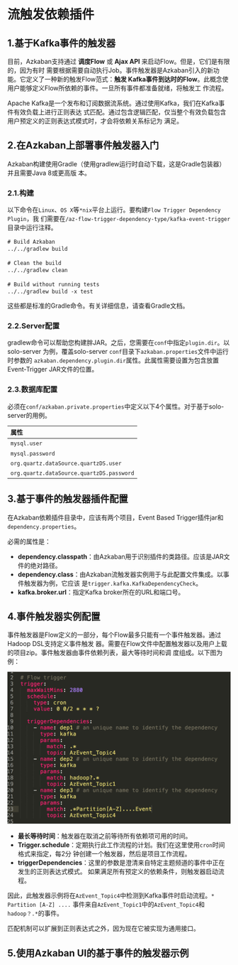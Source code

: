 流触发依赖插件
================================================================================
## 1.基于Kafka事件的触发器
目前，Azkaban支持通过 **调度Flow** 或 **Ajax API** 来启动Flow。但是，它们是有限的，因为有时
需要根据需要自动执行Job。事件触发器是Azkaban引入的新功能。它定义了一种新的触发Flow范式：**触发
Kafka事件到达时的Flow**。此概念使用户能够定义Flow所依赖的事件。一旦所有事件都准备就绪，将触发工
作流程。

Apache Kafka是一个发布和订阅数据流系统。通过使用Kafka，我们在Kafka事件有效负载上进行正则表达
式匹配。通过包含逻辑匹配，仅当整个有效负载包含用户预定义的正则表达式模式时，才会将依赖关系标记为
满足。

## 2.在Azkaban上部署事件触发器入门
Azkaban构建使用Gradle（使用gradlew运行时自动下载，这是Gradle包装器）并且需要Java 8或更高版
本。

### 2.1.构建
以下命令在`Linux`、`OS X`等`*nix`平台上运行。要构建`Flow Trigger Dependency Plugin`，我
们需要在`/az-flow-trigger-dependency-type/kafka-event-trigger`目录中运行注释。
```shell
# Build Azkaban
../../gradlew build

# Clean the build
../../gradlew clean

# Build without running tests
../../gradlew build -x test
```
这些都是标准的Gradle命令。有关详细信息，请查看Gradle文档。

### 2.2.Server配置
gradlew命令可以帮助您构建胖JAR。之后，您需要在`conf`中指定`plugin.dir`。以solo-server
为例，覆盖solo-server `conf`目录下`azkaban.properties`文件中运行时参数的
`azkaban.dependency.plugin.dir`属性。此属性需要设置为包含放置Event-Trigger JAR文件的位置。

### 2.3.数据库配置
必须在`conf/azkaban.private.properties`中定义以下4个属性。对于基于solo-server的用例。

| 属性 |
|:----- |
| `mysql.user` |
| `mysql.password` |
| `org.quartz.dataSource.quartzDS.user` |
| `org.quartz.dataSource.quartzDS.password` |

## 3.基于事件的触发器插件配置
在Azkaban依赖插件目录中，应该有两个项目，Event Based Trigger插件jar和
`dependency.properties`。

必需的属性是：
+ **dependency.classpath**：由Azkaban用于识别插件的类路径。应该是JAR文件的绝对路径。
+ **dependency.class**：由Azkaban流触发器实例用于与此配置文件集成。以事件触发器为例，它应该
是`trigger.kafka.KafkaDependencyCheck`。
+ **kafka.broker.url**：指定Kafka broker所在的URL和端口号。

## 4.事件触发器实例配置
事件触发器是Flow定义的一部分，每个Flow最多只能有一个事件触发器。通过Hadoop DSL支持定义事件触发
器。需要在Flow文件中配置触发器以及用户上载的项目zip。事件触发器由事件依赖列表，最大等待时间和调
度组成。以下图为例：

![事件触发器实例配置](img/29.png)

+ **最长等待时间**：触发器在取消之前等待所有依赖项可用的时间。
+ **Trigger.schedule**：定期执行此工作流程的计划。我们在这里使用`cron`时间格式来指定，每2分
钟创建一个触发器，然后是项目工作流程。
+ **triggerDependencies**：这里的参数是澄清来自特定主题频道的事件中正在发生的正则表达式模式。
如果满足所有预定义的依赖条件，则触发器启动流程。

因此，此触发器示例将在`AzEvent_Topic4`中检测到Kafka事件时启动流程。`* Partition [A-Z] ....`
事件来自`AzEvent_Topic1`中的`AzEvent_Topic4`和`hadoop？.*`的事件。

匹配机制可以扩展到正则表达式之外，因为现在它被实现为通用接口。

## 5.使用Azkaban UI的基于事件的触发器示例



